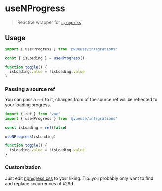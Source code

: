 # useNProgress

> Reactive wrapper for [`nprogress`](https://github.com/rstacruz/nprogress)

## Usage

```js {6}
import { useNProgress } from '@vueuse/integrations'

const { isLoading } = useNProgress()

function toggle() {
  isLoading.value = !isLoading.value
}
```

### Passing a source ref

You can pass a `ref` to it, changes from of the source ref will be reflected to your loading progress.

```js {4}
import { ref } from 'vue'
import { useNProgress } from '@vueuse/integrations'

const isLoading = ref(false)

useNProgress(isLoading)

function toggle() {
  isLoading.value = !isLoading.value
}
```

### Customization

Just edit [nprogress.css](http://ricostacruz.com/nprogress/nprogress.css) to your liking. Tip: you probably only want to find and replace occurrences of #29d.
